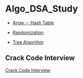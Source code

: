 # Algo_DSA_Study

- [Array -- Hash Table](https://github.com/chiyanglin-AStar/Algo_study/blob/main/tree_algo.md)

- [Randomization](https://github.com/chiyanglin-AStar/Algo_study/blob/main/tree_algo.md)

- [Tree Algorithm](https://github.com/chiyanglin-AStar/Algo_study/blob/main/tree_algo.md)


## Crack Code Interview

[Crack Code Interview](https://github.com/chiyanglin-AStar/Algo_study/blob/main/Crack_Code_Interview.md)
